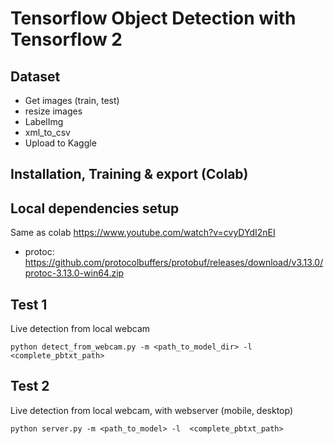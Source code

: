 # Tensorflow Object Detection with Tensorflow 2

## Dataset
- Get images (train, test)
- resize images
- LabelImg
- xml_to_csv
- Upload to Kaggle
	
## Installation, Training & export (Colab)

## Local dependencies setup

Same as colab
https://www.youtube.com/watch?v=cvyDYdI2nEI

- protoc: https://github.com/protocolbuffers/protobuf/releases/download/v3.13.0/protoc-3.13.0-win64.zip

## Test 1

Live detection from local webcam

`python detect_from_webcam.py -m <path_to_model_dir> -l  <complete_pbtxt_path>`

## Test 2
Live detection from local webcam, with webserver (mobile, desktop)

`python server.py -m <path_to_model> -l  <complete_pbtxt_path>`